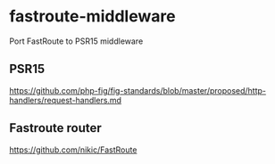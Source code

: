 # fastroute-middleware
Port FastRoute to PSR15 middleware

## PSR15
https://github.com/php-fig/fig-standards/blob/master/proposed/http-handlers/request-handlers.md

## Fastroute router
https://github.com/nikic/FastRoute
